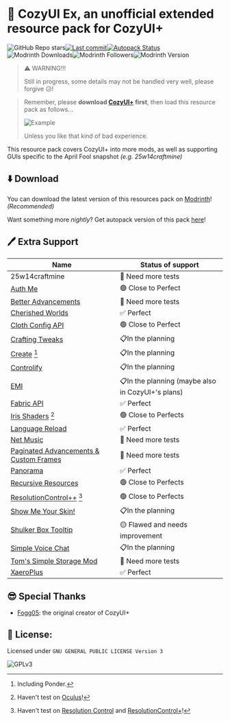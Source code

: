 # 🥳 CozyUI Ex, an unofficial extended resource pack for CozyUI+

![GitHub Repo stars](https://img.shields.io/github/stars/WhatDamon/cozyui-ex?style=for-the-badge&logo=github)[![Last commit](https://img.shields.io/github/last-commit/WhatDamon/cozyui-ex?style=for-the-badge&logo=github)](https://github.com/WhatDamon/cozyui-ex/commits/main/)[![Autopack Status](https://img.shields.io/github/actions/workflow/status/WhatDamon/cozyui-ex/autopack.yml?style=for-the-badge&label=autopack%20build&logo=github)](https://github.com/WhatDamon/cozyui-ex/actions/workflows/autopack.yml)![Modrinth Downloads](https://img.shields.io/modrinth/dt/cozyui-ex?style=for-the-badge&logo=modrinth)![Modrinth Followers](https://img.shields.io/modrinth/followers/cozyui-ex?style=for-the-badge&logo=modrinth)![Modrinth Version](https://img.shields.io/modrinth/v/cozyui-ex?style=for-the-badge&logo=modrinth&label=modrinth%20latest)

> ⚠️ WARNING!!!
>
> Still in progress, some details may not be handled very well, please forgive 😥!

> Remember, please **download [CozyUI+](https://modrinth.com/resourcepack/cozyui-plus) first**, then load this resource pack as follows...
>
> ![Example](https://cdn.modrinth.com/data/jrC5r3Mp/images/c7e8d2e10416e33d8a8c35121849be9b9f1e366d.png)
>
> Unless you like that kind of bad experience.

This resource pack covers CozyUI+ into more mods, as well as supporting GUIs specific to the April Fool  snapshot _(e.g. 25w14craftmine)_

## ⬇️ Download

You can download the latest version of this resources pack on [Modrinth](https://modrinth.com/resourcepack/cozyui-ex)! *(Recommended)*

Want something more *nightly*? Get autopack version of this pack [here](https://github.com/WhatDamon/cozyui-ex/actions)! 

## 🖊️ Extra Support

| Name                                                         | Status of support                                |
| ------------------------------------------------------------ | ------------------------------------------------ |
| 25w14craftmine                                               | 🔴 Need more tests                                |
| [Auth Me](https://modrinth.com/mod/auth-me)                  | 🟢 Close to Perfect                               |
| [Better Advancements](https://modrinth.com/mod/better-advancements) | 🔴 Need more tests                                |
| [Cherished Worlds](https://modrinth.com/mod/cherished-worlds) | ✅ Perfect                                        |
| [Cloth Config API](https://modrinth.com/mod/cloth-config)    | 🟢 Close to Perfect                               |
| [Crafting Tweaks](https://modrinth.com/mod/crafting-tweaks)  | 📋In the planning                                 |
| [Create](https://modrinth.com/mod/create) [^1]               | 📋In the planning                                 |
| [Controlify](https://modrinth.com/mod/controlify)            | 📋In the planning                                 |
| [EMI](https://modrinth.com/mod/emi)                          | 📋In the planning (maybe also in CozyUI+'s plans) |
| [Fabric API](https://modrinth.com/mod/fabric-api)            | ✅ Perfect                                        |
| [Iris Shaders](https://modrinth.com/mod/iris) [^2]           | 🟢 Close to Perfects                              |
| [Language Reload](https://modrinth.com/mod/language-reload)  | ✅ Perfect                                        |
| [Net Music](https://modrinth.com/mod/net-music)              | 🔴 Need more tests                                |
| [Paginated Advancements & Custom Frames](https://modrinth.com/mod/paginatedadvancements) | 🔴 Need more tests                                |
| [Panorama](https://modrinth.com/mod/swd-panorama)            | ✅ Perfect                                        |
| [Recursive Resources](https://modrinth.com/mod/recursiveresources) | 🟢 Close to Perfects                              |
| [ResolutionControl++](https://modrinth.com/mod/resolution-control-plus-plus) [^3] | 🟢 Close to Perfects                              |
| [Show Me Your Skin!](https://modrinth.com/mod/show-me-your-skin) | 📋In the planning                                 |
| [Shulker Box Tooltip](https://modrinth.com/mod/shulkerboxtooltip) | 🟡 Flawed and needs improvement                   |
| [Simple Voice Chat](https://modrinth.com/plugin/simple-voice-chat) | 📋In the planning                                 |
| [Tom's Simple Storage Mod](https://modrinth.com/mod/toms-storage) | 🔴 Need more tests                                |
| [XaeroPlus](https://modrinth.com/mod/xaeroplus/)             | ✅ Perfect                                        |

## 😎 Special Thanks

- [Fogg05](https://modrinth.com/user/Fogg05): the original creator of CozyUI+

## 📜 License:

Licensed under `GNU GENERAL PUBLIC LICENSE Version 3`

![GPLv3](https://www.gnu.org/graphics/gplv3-127x51.png)

[^1]: Including Ponder.
[^2]: Haven't test on [Oculus](https://modrinth.com/mod/oculus)!
[^3]:Haven't test on [Resolution Control](https://github.com/juliand665/Resolution-Control) and [ResolutionControl+](https://modrinth.com/mod/resolution-control-plus)!
